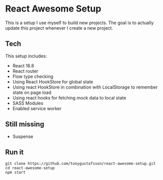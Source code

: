 # React Awesome Setup

This is a setup I use myself to build new projects.
The goal is to actually update this project whenever I create a new project.

## Tech

This setup includes:

-   React 16.8
-   React router
-   Flow type checking
-   Using React HookStore for global state
-   Using react HookStore in combination with LocalStorage to remember state on page load
-   Using react hooks for fetching mock data to local state
-   SASS Modules
-   Enabled service worker

## Still missing

-   Suspense

## Run it

```
git clone https://github.com/tonygustafsson/react-awesome-setup.git
cd react-awesome-setup
npm start
```
